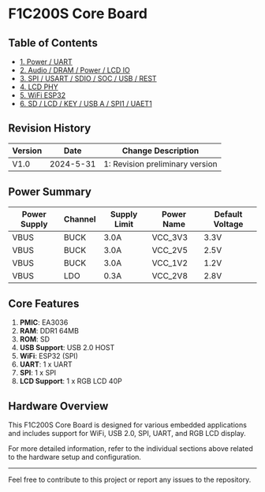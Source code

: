 # F1C200S Core Board

## Table of Contents
- [1. Power / UART](./sch_png/f1c200s_sch_2)
- [2. Audio / DRAM / Power / LCD IO](./sch_png/f1c200s_sch_3)
- [3. SPI / USART / SDIO / SOC / USB / REST](./sch_png/f1c200s_sch_4)
- [4. LCD PHY](./sch_png/f1c200s_sch_5)
- [5. WiFi ESP32](./sch_png/f1c200s_sch_6)
- [6. SD / LCD / KEY / USB A / SPI1 / UAET1](./sch_png/f1c200s_sch_7)

## Revision History
| Version | Date       | Change Description               |
| ------- | ---------- | --------------------------------- |
| V1.0    | 2024-5-31  | 1: Revision preliminary version  |

## Power Summary
| Power Supply | Channel | Supply Limit | Power Name | Default Voltage |
| ------------ | ------- | ------------ | ---------- | ---------------- |
| VBUS         | BUCK    | 3.0A         | VCC_3V3    | 3.3V             |
| VBUS         | BUCK    | 3.0A         | VCC_2V5    | 2.5V             |
| VBUS         | BUCK    | 3.0A         | VCC_1V2    | 1.2V             |
| VBUS         | LDO     | 0.3A         | VCC_2V8    | 2.8V             |

## Core Features
1. **PMIC**: EA3036
2. **RAM**: DDR1 64MB
3. **ROM**: SD
4. **USB Support**: USB 2.0 HOST
5. **WiFi**: ESP32 (SPI)
6. **UART**: 1 x UART
7. **SPI**: 1 x SPI
8. **LCD Support**: 1 x RGB LCD 40P

## Hardware Overview
This F1C200S Core Board is designed for various embedded applications and includes support for WiFi, USB 2.0, SPI, UART, and RGB LCD display.

For more detailed information, refer to the individual sections above related to the hardware setup and configuration.

---
Feel free to contribute to this project or report any issues to the repository.
